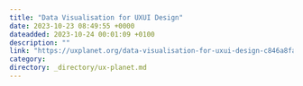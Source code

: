 ```yaml
---
title: "Data Visualisation for UXUI Design"
date: 2023-10-23 08:49:55 +0000
dateadded: 2023-10-24 00:01:09 +0100
description: ""
link: "https://uxplanet.org/data-visualisation-for-uxui-design-c846a8fa1cdf?source=rss----819cc2aaeee0---4"
category:
directory: _directory/ux-planet.md
---
```

